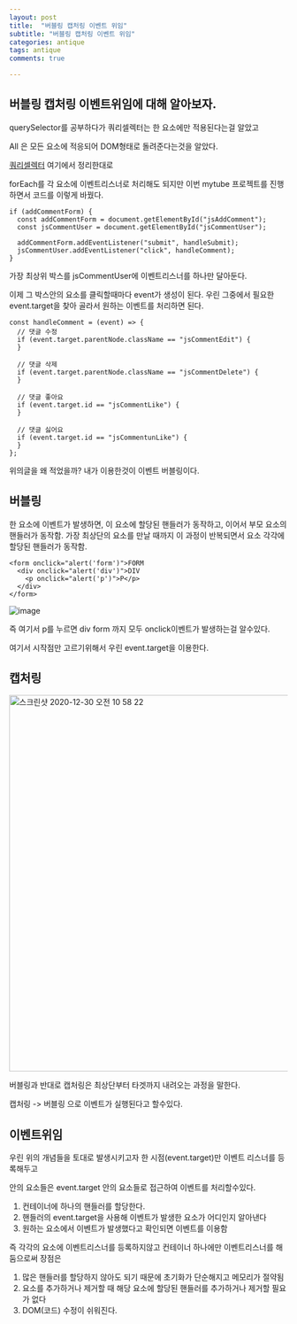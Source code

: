 ```yaml
---
layout: post
title:  "버블링 캡처링 이벤트 위임"
subtitle: "버블링 캡처링 이벤트 위임"
categories: antique
tags: antique
comments: true

---
```


## 버블링 캡처링 이벤트위임에 대해 알아보자.

querySelector를 공부하다가 쿼리셀렉터는 한 요소에만 적용된다는걸 알았고

All 은 모든 요소에 적응되어 DOM형태로 돌려준다는것을 알았다.

[쿼리셀렉터](https://erurang.github.io/web/2020/12/27/js-eventlistener/) 여기에서 정리한대로

forEach를 각 요소에 이벤트리스너로 처리해도 되지만 이번 mytube 프로젝트를 진행하면서 코드를 이렇게 바꿨다.

```
if (addCommentForm) {
  const addCommentForm = document.getElementById("jsAddComment");
  const jsCommentUser = document.getElementById("jsCommentUser");

  addCommentForm.addEventListener("submit", handleSubmit);
  jsCommentUser.addEventListener("click", handleComment);
}
```

가장 최상위 박스를 jsCommentUser에 이벤트리스너를 하나만 달아둔다.

이제 그 박스안의 요소를 클릭할때마다 event가 생성이 된다.
우린 그중에서 필요한 event.target을 찾아 골라서 원하는 이벤트를 처리하면 된다.


```
const handleComment = (event) => {
  // 댓글 수정
  if (event.target.parentNode.className == "jsCommentEdit") {
  }

  // 댓글 삭제
  if (event.target.parentNode.className == "jsCommentDelete") {
  }

  // 댓글 좋아요
  if (event.target.id == "jsCommentLike") {
  }

  // 댓글 싫어요
  if (event.target.id == "jsCommentunLike") {
  }
};
```

위의글을 왜 적었을까? 내가 이용한것이 이벤트 버블링이다.

## 버블링

한 요소에 이벤트가 발생하면, 이 요소에 할당된 핸들러가 동작하고, 이어서 부모 요소의 핸들러가 동작함.
가장 최상단의 요소를 만날 때까지 이 과정이 반복되면서 요소 각각에 할당된 핸들러가 동작함.

```
<form onclick="alert('form')">FORM
  <div onclick="alert('div')">DIV
    <p onclick="alert('p')">P</p>
  </div>
</form>
```
![image](https://user-images.githubusercontent.com/56789064/103324992-08001780-4a8d-11eb-9b97-c90e488cf4e3.png)

즉 여기서 p를 누르면 div form 까지 모두 onclick이벤트가 발생하는걸 알수있다.

여기서 시작점만 고르기위해서 우린 event.target을 이용한다.

## 캡처링

<img width="680" alt="스크린샷 2020-12-30 오전 10 58 22" src="https://user-images.githubusercontent.com/56789064/103325181-f0755e80-4a8d-11eb-9512-ca238d30d8f2.png">

버블링과 반대로 캡처링은 최상단부터 타겟까지 내려오는 과정을 말한다.

캡처링 -> 버블링 으로 이벤트가 실행된다고 할수있다.

## 이벤트위임

우린 위의 개념들을 토대로 발생시키고자 한 시점(event.target)만 이벤트 리스너를 등록해두고

안의 요소들은 event.target 안의 요소들로 접근하여 이벤트를 처리할수있다.

1. 컨테이너에 하나의 핸들러를 할당한다.
2. 핸들러의 event.target을 사용해 이벤트가 발생한 요소가 어디인지 알아낸다
3. 원하는 요소에서 이벤트가 발생했다고 확인되면 이벤트를 이용함

즉 각각의 요소에 이벤트리스너를 등록하지않고 컨테이너 하나에만 이벤트리스너를 해둠으로써 장점은

1. 많은 핸들러를 할당하지 않아도 되기 때문에 초기화가 단순해지고 메모리가 절약됨
2. 요소를 추가하거나 제거할 때 해당 요소에 할당된 핸들러를 추가하거나 제거할 필요가 없다
3. DOM(코드) 수정이 쉬워진다.
